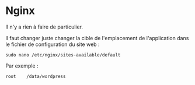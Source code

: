 # Nginx

Il n'y a rien à faire de particulier.

Il faut changer juste changer la cible de l'emplacement de l'application dans le fichier de configuration du site web :

`sudo nano /etc/nginx/sites-available/default`

Par exemple :

```text
root    /data/wordpress
```

